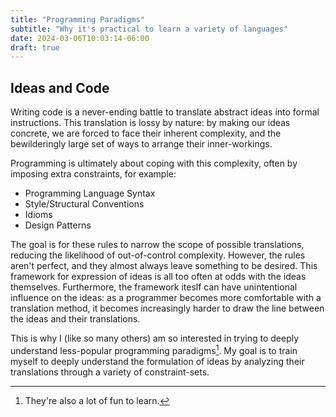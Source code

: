 ```yaml
---
title: "Programming Paradigms"
subtitle: "Why it's practical to learn a variety of languages"
date: 2024-03-06T10:03:14-06:00
draft: true
---
```


## Ideas and Code

Writing code is a never-ending battle to translate abstract ideas into formal instructions.
This translation is lossy by nature: by making our ideas concrete, we are forced to face their inherent complexity, and the bewilderingly large set of ways to arrange their inner-workings.

Programming is ultimately about coping with this complexity, often by imposing extra constraints, for example:

- Programming Language Syntax
- Style/Structural Conventions
- Idioms
- Design Patterns

The goal is for these rules to narrow the scope of possible translations, reducing the likelihood of out-of-control complexity.
However, the rules aren't perfect, and they almost always leave something to be desired.
This framework for expression of ideas is all too often at odds with the ideas themselves.
Furthermore, the framework iteslf can have unintentional influence on the ideas: as a programmer becomes more comfortable with a translation method, it becomes increasingly harder to draw the line between the ideas and their translations.

This is why I (like so many others) am so interested in trying to deeply understand less-popular programming paradigms[^fun-to-learn].
My goal is to train myself to deeply understand the formulation of ideas by analyzing their translations through a variety of constraint-sets.

[^fun-to-learn]: They're also a lot of fun to learn.

